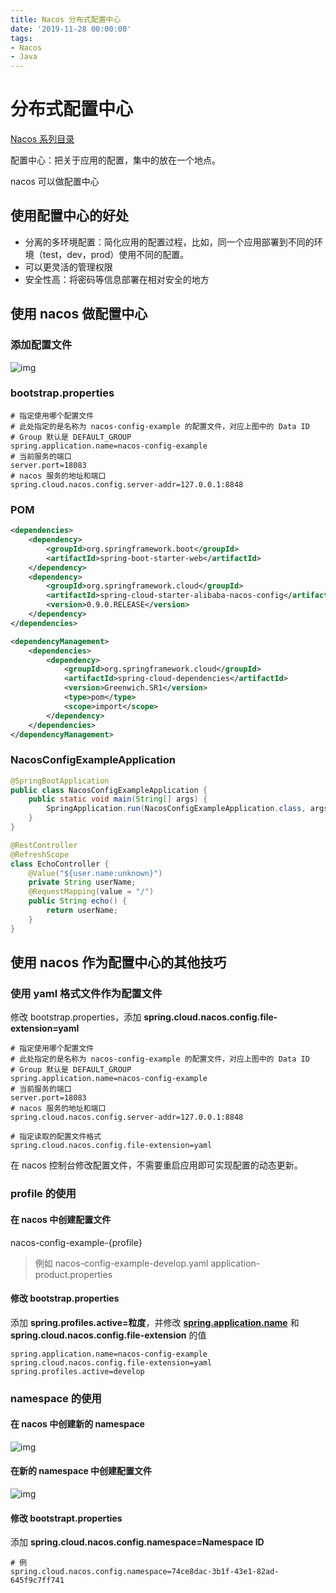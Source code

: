 ```yaml
---
title: Nacos 分布式配置中心
date: '2019-11-28 00:00:00'
tags:
- Nacos
- Java
---
```


# 分布式配置中心

[Nacos 系列目录](./nacos-al)

配置中心：把关于应用的配置，集中的放在一个地点。

nacos 可以做配置中心

## 使用配置中心的好处

- 分离的多环境配置：简化应用的配置过程，比如，同一个应用部署到不同的环境（test，dev，prod）使用不同的配置。
- 可以更灵活的管理权限
- 安全性高：将密码等信息部署在相对安全的地方

## 使用 nacos 做配置中心

### 添加配置文件

![img](https://gitee.com/swang-harbin/pic-bed/raw/master/images/2021/20210222144940.png)

### bootstrap.properties

```properties
# 指定使用哪个配置文件
# 此处指定的是名称为 nacos-config-example 的配置文件，对应上图中的 Data ID
# Group 默认是 DEFAULT_GROUP
spring.application.name=nacos-config-example
# 当前服务的端口
server.port=18083
# nacos 服务的地址和端口
spring.cloud.nacos.config.server-addr=127.0.0.1:8848
```

### POM

```xml
<dependencies>
    <dependency>
        <groupId>org.springframework.boot</groupId>
        <artifactId>spring-boot-starter-web</artifactId>
    </dependency>
    <dependency>
        <groupId>org.springframework.cloud</groupId>
        <artifactId>spring-cloud-starter-alibaba-nacos-config</artifactId>
        <version>0.9.0.RELEASE</version>
    </dependency>
</dependencies>

<dependencyManagement>
    <dependencies>
        <dependency>
            <groupId>org.springframework.cloud</groupId>
            <artifactId>spring-cloud-dependencies</artifactId>
            <version>Greenwich.SR1</version>
            <type>pom</type>
            <scope>import</scope>
        </dependency>
    </dependencies>
</dependencyManagement>
```

### NacosConfigExampleApplication

```java
@SpringBootApplication
public class NacosConfigExampleApplication {
    public static void main(String[] args) {
        SpringApplication.run(NacosConfigExampleApplication.class, args);
    }
}

@RestController
@RefreshScope
class EchoController {
    @Value("${user.name:unknown}")
    private String userName;
    @RequestMapping(value = "/")
    public String echo() {
        return userName;
    }
}
```

## 使用 nacos 作为配置中心的其他技巧

### 使用 yaml 格式文件作为配置文件

修改 bootstrap.properties，添加 **spring.cloud.nacos.config.file-extension=yaml**

```properties
# 指定使用哪个配置文件
# 此处指定的是名称为 nacos-config-example 的配置文件，对应上图中的 Data ID
# Group 默认是 DEFAULT_GROUP
spring.application.name=nacos-config-example
# 当前服务的端口
server.port=18083
# nacos 服务的地址和端口
spring.cloud.nacos.config.server-addr=127.0.0.1:8848

# 指定读取的配置文件格式
spring.cloud.nacos.config.file-extension=yaml
```

在 nacos 控制台修改配置文件，不需要重启应用即可实现配置的动态更新。

### profile 的使用

#### 在 nacos 中创建配置文件

nacos-config-example-{profile}

> 例如
> nacos-config-example-develop.yaml
> application-product.properties

#### 修改 bootstrap.properties

添加 **spring.profiles.active=粒度**，并修改 **[spring.application.name](http://spring.application.name/)** 和 **spring.cloud.nacos.config.file-extension** 的值

```properties
spring.application.name=nacos-config-example
spring.cloud.nacos.config.file-extension=yaml
spring.profiles.active=develop
```

### namespace 的使用

#### 在 nacos 中创建新的 namespace

![img](https://gitee.com/swang-harbin/pic-bed/raw/master/images/2021/20210222145102.png)

#### 在新的 namespace 中创建配置文件

![img](https://gitee.com/swang-harbin/pic-bed/raw/master/images/2021/20210222145117.png)

#### 修改 bootstrapt.properties

添加 **spring.cloud.nacos.config.namespace=Namespace ID**

```properties
# 例
spring.cloud.nacos.config.namespace=74ce8dac-3b1f-43e1-82ad-645f9c7ff741
```

